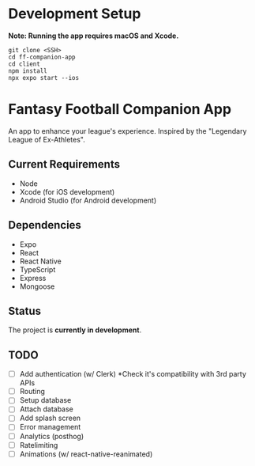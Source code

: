 # Development Setup

**Note: Running the app requires macOS and Xcode.**

```
git clone <SSH>
cd ff-companion-app
cd client
npm install
npx expo start --ios
```

# Fantasy Football Companion App

An app to enhance your league's experience. Inspired by the "Legendary League of Ex-Athletes".

## Current Requirements

- Node
- Xcode (for iOS development)
- Android Studio (for Android development)

## Dependencies

- Expo
- React
- React Native
- TypeScript
- Express
- Mongoose

## Status

The project is **currently in development**.

## TODO

- [ ] Add authentication (w/ Clerk) \*Check it's compatibility with 3rd party APIs
- [ ] Routing
- [ ] Setup database
- [ ] Attach database
- [ ] Add splash screen
- [ ] Error management
- [ ] Analytics (posthog)
- [ ] Ratelimiting
- [ ] Animations (w/ react-native-reanimated)
